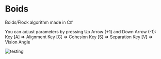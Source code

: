 # Boids
 Boids/Flock algorithm made in C#

You can adjust parameters by pressing Up Arrow (+1) and Down Arrow (-1):
Key [A] => Alignment
Key [C] => Cohesion
Key [S] => Separation
Key [V] => Vision Angle
 
![testing](https://github.com/user-attachments/assets/13b481ba-75e4-4eb7-9d25-70e948e66539)
